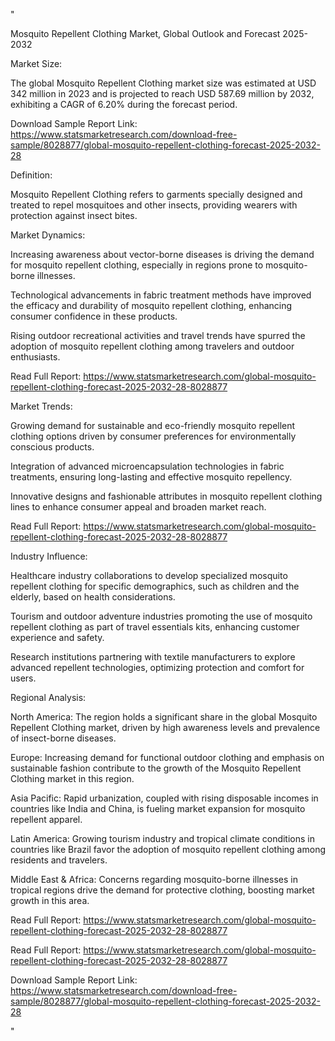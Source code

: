 "

Mosquito Repellent Clothing Market, Global Outlook and Forecast 2025-2032

Market Size:

The global Mosquito Repellent Clothing market size was estimated at USD 342 million in 2023 and is projected to reach USD 587.69 million by 2032, exhibiting a CAGR of 6.20% during the forecast period.


Download Sample Report Link: https://www.statsmarketresearch.com/download-free-sample/8028877/global-mosquito-repellent-clothing-forecast-2025-2032-28

Definition:

Mosquito Repellent Clothing refers to garments specially designed and treated to repel mosquitoes and other insects, providing wearers with protection against insect bites.

Market Dynamics:

Increasing awareness about vector-borne diseases is driving the demand for mosquito repellent clothing, especially in regions prone to mosquito-borne illnesses.

Technological advancements in fabric treatment methods have improved the efficacy and durability of mosquito repellent clothing, enhancing consumer confidence in these products.

Rising outdoor recreational activities and travel trends have spurred the adoption of mosquito repellent clothing among travelers and outdoor enthusiasts.

Read Full Report: https://www.statsmarketresearch.com/global-mosquito-repellent-clothing-forecast-2025-2032-28-8028877

Market Trends:

Growing demand for sustainable and eco-friendly mosquito repellent clothing options driven by consumer preferences for environmentally conscious products.

Integration of advanced microencapsulation technologies in fabric treatments, ensuring long-lasting and effective mosquito repellency.

Innovative designs and fashionable attributes in mosquito repellent clothing lines to enhance consumer appeal and broaden market reach.

Read Full Report: https://www.statsmarketresearch.com/global-mosquito-repellent-clothing-forecast-2025-2032-28-8028877


Industry Influence:

Healthcare industry collaborations to develop specialized mosquito repellent clothing for specific demographics, such as children and the elderly, based on health considerations.

Tourism and outdoor adventure industries promoting the use of mosquito repellent clothing as part of travel essentials kits, enhancing customer experience and safety.

Research institutions partnering with textile manufacturers to explore advanced repellent technologies, optimizing protection and comfort for users.

Regional Analysis:

North America: The region holds a significant share in the global Mosquito Repellent Clothing market, driven by high awareness levels and prevalence of insect-borne diseases.


Europe: Increasing demand for functional outdoor clothing and emphasis on sustainable fashion contribute to the growth of the Mosquito Repellent Clothing market in this region.

Asia Pacific: Rapid urbanization, coupled with rising disposable incomes in countries like India and China, is fueling market expansion for mosquito repellent apparel.

Latin America: Growing tourism industry and tropical climate conditions in countries like Brazil favor the adoption of mosquito repellent clothing among residents and travelers.

Middle East & Africa: Concerns regarding mosquito-borne illnesses in tropical regions drive the demand for protective clothing, boosting market growth in this area.

Read Full Report: https://www.statsmarketresearch.com/global-mosquito-repellent-clothing-forecast-2025-2032-28-8028877

Read Full Report: https://www.statsmarketresearch.com/global-mosquito-repellent-clothing-forecast-2025-2032-28-8028877

Download Sample Report Link: https://www.statsmarketresearch.com/download-free-sample/8028877/global-mosquito-repellent-clothing-forecast-2025-2032-28

"

